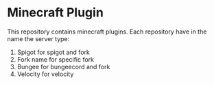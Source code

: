 # Minecraft Plugin

This repository contains minecraft plugins.
Each repository have in the name the server type:
1. Spigot for spigot and fork
2. Fork name for specific fork
3. Bungee for bungeecord and fork
4. Velocity for velocity
